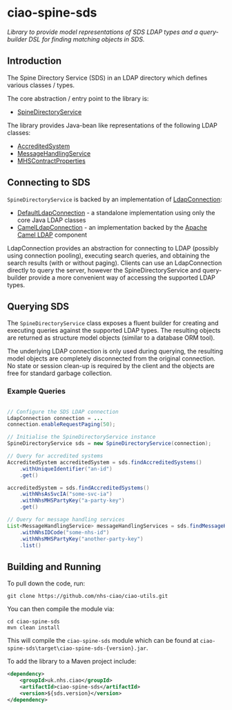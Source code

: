 # ciao-spine-sds

*Library to provide model representations of SDS LDAP types and a query-builder DSL for finding matching objects in SDS.*

## Introduction

The Spine Directory Service (SDS) in an LDAP directory which defines various classes / types.

The core abstraction / entry point to the library is:
- [SpineDirectoryService](src/main/java/uk/nhs/ciao/spine/sds/SpineDirectoryService.java)

The library provides Java-bean like representations of the following LDAP classes:
- [AccreditedSystem](src/main/java/uk/nhs/ciao/spine/sds/model/AccreditedSystem.java)
- [MessageHandlingService](src/main/java/uk/nhs/ciao/spine/sds/model/MessageHandlingService.java)
- [MHSContractProperties](src/main/java/uk/nhs/ciao/spine/sds/model/MHSContractProperties.java)


## Connecting to SDS

`SpineDirectoryService` is backed by an implementation of [LdapConnection](src/main/java/uk/nhs/ciao/spine/sds/ldap/LdapConnection.java):
- [DefaultLdapConnection](src/main/java/uk/nhs/ciao/spine/sds/ldap/LdapConnection.java) - a standalone implementation using only the core Java LDAP classes
- [CamelLdapConnection](src/main/java/uk/nhs/ciao/spine/sds/ldap/CamelLdapConnection.java) - an implementation backed by the [Apache Camel LDAP](http://camel.apache.org/ldap.html) component

LdapConnection provides an abstraction for connecting to LDAP (possibly using connection pooling), executing search queries, and obtaining the search results (with or without paging). Clients can use an LdapConnection directly to query the server, however the SpineDirectoryService and query-builder provide a more convenient way of accessing the supported LDAP types.

## Querying SDS

The `SpineDirectoryService` class exposes a fluent builder for creating and executing queries against the supported LDAP types. The resulting objects are returned as structure model objects (similar to a database ORM tool).

The underlying LDAP connection is only used during querying, the resulting model objects are completely disconnected from the original connection. No state or session clean-up is required by the client and the objects are free for standard garbage collection.

### Example Queries
```java

// Configure the SDS LDAP connection
LdapConnection connection = ...
connection.enableRequestPaging(50);

// Initialise the SpineDirectoryService instance
SpineDirectoryService sds = new SpineDirectoryService(connection);

// Query for accredited systems
AccreditedSystem accreditedSystem = sds.findAccreditedSystems()
	.withUniqueIdentifier("an-id")
	.get()

accreditedSystem = sds.findAccreditedSystems()
	.withNhsAsSvcIA("some-svc-ia")
	.withNhsMHSPartyKey("a-party-key")
	.get()

// Query for message handling services
List<MessageHandlingService> messageHandlingServices = sds.findMessageHandlingServices()
	.withNhsIDCode("some-nhs-id")
	.withNhsMHSPartyKey("another-party-key")
	.list()

```

## Building and Running

To pull down the code, run:

	git clone https://github.com/nhs-ciao/ciao-utils.git
	
You can then compile the module via:

    cd ciao-spine-sds
	mvn clean install

This will compile the `ciao-spine-sds` module which can be found at `ciao-spine-sds\target\ciao-spine-sds-{version}.jar`.

To add the library to a Maven project include:
```xml
<dependency>
	<groupId>uk.nhs.ciao</groupId>
	<artifactId>ciao-spine-sds</artifactId>
	<version>${sds.version}</version>
</dependency>
```
